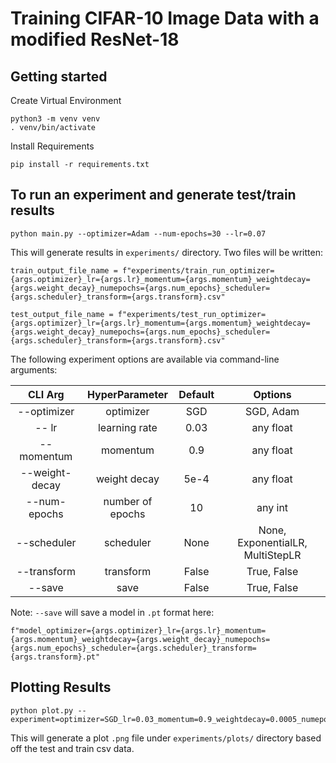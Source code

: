 # Training CIFAR-10 Image Data with a modified ResNet-18

## Getting started
Create Virtual Environment

    python3 -m venv venv
    . venv/bin/activate

Install Requirements

    pip install -r requirements.txt

## To run an experiment and generate test/train results
    python main.py --optimizer=Adam --num-epochs=30 --lr=0.07

This will generate results in `experiments/` directory. 
Two files will be written:
    
    train_output_file_name = f"experiments/train_run_optimizer={args.optimizer}_lr={args.lr}_momentum={args.momentum}_weightdecay={args.weight_decay}_numepochs={args.num_epochs}_scheduler={args.scheduler}_transform={args.transform}.csv"

    test_output_file_name = f"experiments/test_run_optimizer={args.optimizer}_lr={args.lr}_momentum={args.momentum}_weightdecay={args.weight_decay}_numepochs={args.num_epochs}_scheduler={args.scheduler}_transform={args.transform}.csv"
  


The following experiment options are available via command-line arguments:


| CLI Arg | HyperParameter | Default | Options |
| :-----: | :------------: | :-----: | :-----: |
| --optimizer | optimizer  | SGD     | SGD, Adam |
| -- lr | learning rate | 0.03 | any float |
| --momentum | momentum | 0.9 | any float |
| --weight-decay | weight decay | 5e-4 | any float |
| --num-epochs | number of epochs | 10 | any int |
| --scheduler | scheduler | None | None, ExponentialLR, MultiStepLR |
| --transform | transform | False | True, False |
| --save | save | False | True, False |


Note: `--save` will save a model in `.pt` format here: 

    f"model_optimizer={args.optimizer}_lr={args.lr}_momentum={args.momentum}_weightdecay={args.weight_decay}_numepochs={args.num_epochs}_scheduler={args.scheduler}_transform={args.transform}.pt"


## Plotting Results
    python plot.py --experiment=optimizer=SGD_lr=0.03_momentum=0.9_weightdecay=0.0005_numepochs=30_scheduler=None

This will generate a plot `.png` file under `experiments/plots/` directory based off the
test and train csv data.